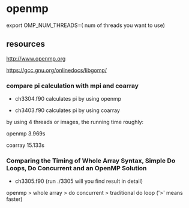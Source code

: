# openmp
export OMP_NUM_THREADS=( num of threads you want to use)

## resources

http://www.openmp.org

https://gcc.gnu.org/onlinedocs/libgomp/

### compare pi calculation with mpi and coarray

* ch3304.f90 calculates pi by using openmp

* ch3403.f90 calculates pi by using coarray

by using 4 threads or images, the running time roughly:

 openmp 3.969s
 
coarray 15.133s

### Comparing the Timing of Whole Array Syntax, Simple Do Loops, Do Concurrent and an OpenMP Solution

* ch3305.f90 (run ./3305 will you find result in detail)

 openmp > whole array > do concurrent > traditional do loop ('>' means faster)
